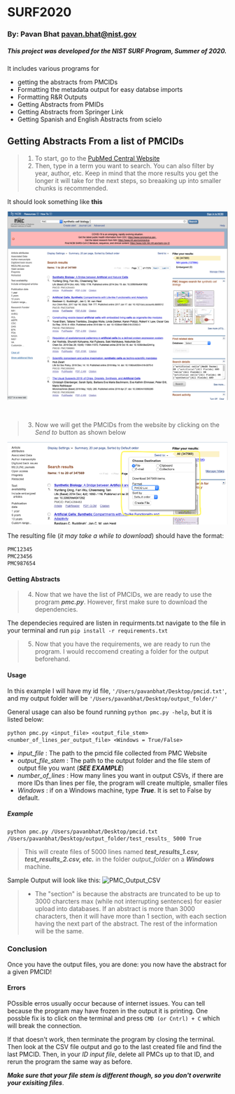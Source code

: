# SURF2020
### By: Pavan Bhat <pavan.bhat@nist.gov>

##### This project was developed for the NIST SURF Program, Summer of 2020.
It includes various programs for 
- getting the abstracts from PMCIDs 
- Formatting the metadata output for easy databse imports
- Formatting R&R Outputs
- Getting Abstracts from PMIDs
- Getting Abstracts from Springer Link
- Getting Spanish and English Abstracts from scielo

## Getting Abstracts From a list of PMCIDs

> 1. To start, go to the [PubMed Central Website](https://www.ncbi.nlm.nih.gov/pmc/)
> 2. Then, type in a term you want to search. You can also filter by year, author, etc. Keep in mind that the more results you get the longer it will take for the next steps, so breaaking up into smaller chunks is recommended.

It should look something like **this**

![PMC Homepage](pmc_hompeag.png "Pubmed Central Homepage")

&nbsp;  


> 3. Now we will get the PMCIDs from the website by clicking on the *Send to* button as shown below

![PMC Send to File](Send_To_FIle.png "How to Send Results to File")

The resulting file (*it may take a while to download*) should have the format:

```
PMC12345
PMC23456
PMC987654
```

#### Getting Abstracts

> 4. Now that we have the list of PMCIDs, we are ready to use the program ***pmc.py***. However, first make sure to download the dependencies.

The dependecies required are listen in requirments.txt navigate to the file in your terminal and run
``` pip install -r requirements.txt ```

> 5. Now that you have the requirements, we are ready to run the program. I would reccomend creating a folder for the output beforehand.

#### Usage

In this example I will have my id file, `'/Users/pavanbhat/Desktop/pmcid.txt'`, and my output folder will be `'/Users/pavanbhat/Desktop/output_folder/'`

General usage can also be found running `python pmc.py -help`, but it is listed below:

```
python pmc.py <input_file> <output_file_stem> <number_of_lines_per_output_file> <Windows = True/False>
```

- *input_file* : The path to the pmcid file collected from PMC Website
- *output_file_stem* : The path to the output folder and the file stem of output file you want (***SEE EXAMPLE***)
- *number_of_lines* : How many lines you want in output CSVs, if there are more IDs than lines per file, the program will create multiple, smaller files
- *Windows* : if on a Windows machine, type ***True***. It is set to False by default.

##### Example

```
python pmc.py /Users/pavanbhat/Desktop/pmcid.txt /Users/pavanbhat/Desktop/output_folder/test_results_ 5000 True
```

> This will create files of 5000 lines named ***test_results_1.csv, test_results_2.csv, etc.*** in the folder *output_folder* on a ***Windows*** machine.

Sample Output will look like this:
![PMC_Output_CSV](output_csv.png "Output")
> - The "section" is because the abstracts are truncated to be up to 3000 charcters max (while not interrupting sentences) for easier upload into databases. If an abstract is more than 3000 characters, then it will have more than 1 section, with each section having the next part of the abstract. The rest of the information will be the same.

### Conclusion

Once you have the output files, you are done: you now have the abstract for a given PMCID!

#### Errors

POssible erros usually occur because of internet issues. You can tell because the program may have frozen in the output it is printing. One possble fix is to click on the terminal and press `CMD (or Cntrl) + C` which will break the connection. 

If that doesn't work, then terminate the program by closing the terminal. Then look at the CSV file output and go to the last created file and find the last PMCID. Then, in your *ID input file*, delete all PMCs up to that ID, and rerun the program the same way as before. 

***Make sure that your file stem is different though, so you don't overwrite your exisiting files***.



